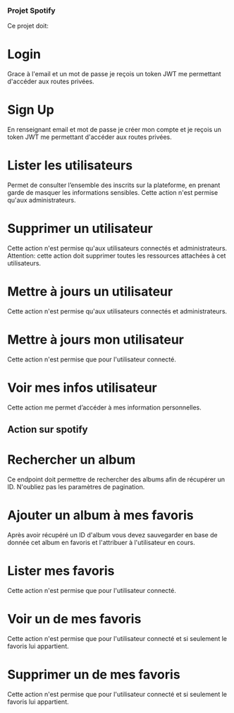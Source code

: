 ### Projet Spotify
Ce projet doit:

  # Login
  Grace à l'email et un mot de passe je reçois un token JWT me permettant d'accéder aux routes
  privées.

  # Sign Up
  En renseignant email et mot de passe je créer mon compte et je reçois un token JWT me
  permettant d'accéder aux routes privées.
  # Lister les utilisateurs
  Permet de consulter l’ensemble des inscrits sur la plateforme, en prenant garde de masquer les
  informations sensibles. Cette action n'est permise qu'aux administrateurs.

  # Supprimer un utilisateur
  Cette action n'est permise qu'aux utilisateurs connectés et administrateurs. Attention: cette
  action doit supprimer toutes les ressources attachées à cet utilisateurs.
  # Mettre à jours un utilisateur
  Cette action n'est permise qu'aux utilisateurs connectés et administrateurs.
  # Mettre à jours mon utilisateur
  Cette action n'est permise que pour l'utilisateur connecté.
  # Voir mes infos utilisateur
  Cette action me permet d’accéder à mes information personnelles.

## Action sur spotify

  # Rechercher un album
  Ce endpoint doit permettre de rechercher des albums afin de récupérer un ID. N'oubliez pas les
  paramètres de pagination.

  # Ajouter un album à mes favoris
  Après avoir récupéré un ID d'album vous devez sauvegarder en base de donnée cet album en
  favoris et l'attribuer à l'utilisateur en cours.

  # Lister mes favoris
  Cette action n'est permise que pour l'utilisateur connecté.

  # Voir un de mes favoris
  Cette action n'est permise que pour l'utilisateur connecté et si seulement le favoris lui appartient.

  # Supprimer un de mes favoris
  Cette action n'est permise que pour l'utilisateur connecté et si seulement le favoris lui appartient.


